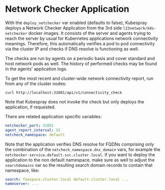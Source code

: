 # Network Checker Application

With the ``deploy_netchecker`` var enabled (defaults to false), Kubespray deploys a
Network Checker Application from the 3rd side `l23network/k8s-netchecker` docker
images. It consists of the server and agents trying to reach the server by usual
for Kubernetes applications network connectivity meanings. Therefore, this
automatically verifies a pod to pod connectivity via the cluster IP and checks
if DNS resolve is functioning as well.

The checks are run by agents on a periodic basis and cover standard and host network
pods as well. The history of performed checks may be found in the agents' application
logs.

To get the most recent and cluster-wide network connectivity report, run from
any of the cluster nodes:

```ShellSession
curl http://localhost:31081/api/v1/connectivity_check
```

Note that Kubespray does not invoke the check but only deploys the application, if
requested.

There are related application specific variables:

```yml
netchecker_port: 31081
agent_report_interval: 15
netcheck_namespace: default
```

Note that the application verifies DNS resolve for FQDNs comprising only the
combination of the ``netcheck_namespace.dns_domain`` vars, for example the
``netchecker-service.default.svc.cluster.local``. If you want to deploy the application
to the non default namespace, make sure as well to adjust the ``searchdomains`` var
so the resulting search domain records to contain that namespace, like:

```yml
search: foospace.cluster.local default.cluster.local ...
nameserver: ...
```
